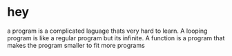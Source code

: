 # hey
a program is a complicated laguage thats very hard to learn. A looping program is like a regular program but its infinite. A function is a program that makes the program smaller to fit more programs
